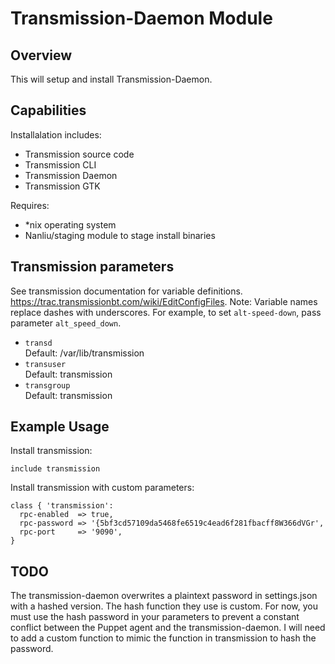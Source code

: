 # Transmission-Daemon Module

## Overview

This will setup and install Transmission-Daemon.

## Capabilities

Installalation includes:

- Transmission source code
- Transmission CLI
- Transmission Daemon
- Transmission GTK

Requires:

- *nix operating system
- Nanliu/staging module to stage install binaries

## Transmission parameters
See transmission documentation for variable definitions.<br />
https://trac.transmissionbt.com/wiki/EditConfigFiles. Note: Variable names replace dashes with underscores.  For example, to set `alt-speed-down`, pass parameter `alt_speed_down`.

* `transd`<br />
Default: /var/lib/transmission
* `transuser`<br />
Default: transmission
* `transgroup`<br />
Default: transmission

## Example Usage

Install transmission:

```puppet
include transmission
```

Install transmission with custom parameters:

```puppet
class { 'transmission':
  rpc-enabled  => true,
  rpc-password => '{5bf3cd57109da5468fe6519c4ead6f281fbacff8W366dVGr',
  rpc-port     => '9090',
}
```

## TODO
The transmission-daemon overwrites a plaintext password in settings.json with a hashed version.  The hash function they use is custom.  For now, you must use the hash password in your parameters to prevent a constant conflict between the Puppet agent and the transmission-daemon.  I will need to add a custom function to mimic the function in transmission to hash the password.

